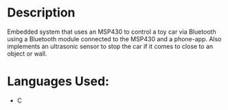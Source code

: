 # Description 
Embedded system that uses an MSP430 to control a toy car via Bluetooth using a Bluetooth module connected to the MSP430 and a phone-app. Also implements an ultrasonic sensor to stop the car if it comes to close to an object or wall.
# Languages Used:
- C
